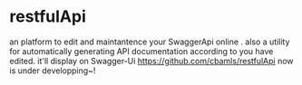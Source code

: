 # restfulApi
an platform to edit and maintantence your SwaggerApi online . also a utility for automatically generating API documentation according to you have edited. it'll display on Swagger-Ui https://github.com/cbamls/restfulApi
now is under developping~!
